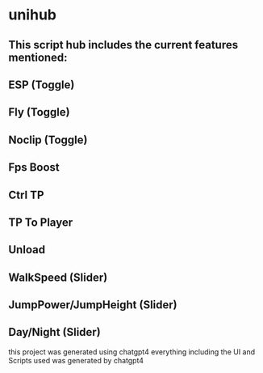 # unihub
This script hub includes the current features mentioned:
------------
ESP (Toggle) 
------------
Fly (Toggle) 
------------
Noclip (Toggle)
------------
Fps Boost
------------
Ctrl TP
------------
TP To Player
------------
Unload
------------
WalkSpeed (Slider)
------------
JumpPower/JumpHeight (Slider)
------------
Day/Night (Slider)
-------------------------------

this project was generated using chatgpt4
everything including the UI and Scripts used was generated by chatgpt4
